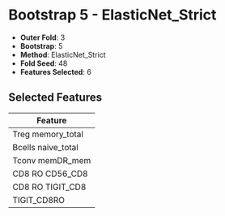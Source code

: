 # Bootstrap 5 - ElasticNet_Strict

- **Outer Fold**: 3
- **Bootstrap**: 5
- **Method**: ElasticNet_Strict
- **Fold Seed**: 48
- **Features Selected**: 6

## Selected Features

| Feature |
|---------|
| Treg memory_total |
| Bcells naive_total |
| Tconv memDR_mem |
| CD8 RO CD56_CD8 |
| CD8 RO TIGIT_CD8 |
| TIGIT_CD8RO |
